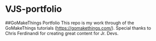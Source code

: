 # VJS-portfolio

##GoMakeThings Portfolio
This repo is my work through of the GoMakeThings tutorials (https://gomakethings.com/). Special thanks to Chris Ferdinandi for creating great content for Jr. Devs.  